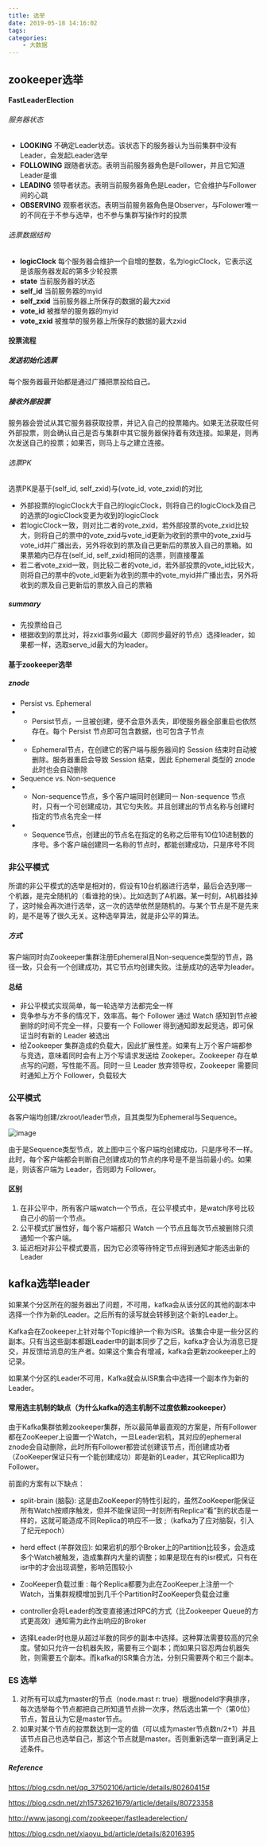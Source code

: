 ```yaml
---
title: 选举
date: 2019-05-18 14:16:02
tags:
categories: 
	- 大数据
---
```


## zookeeper选举
#### FastLeaderElection

###### 服务器状态
* **LOOKING** 不确定Leader状态。该状态下的服务器认为当前集群中没有Leader，会发起Leader选举
* **FOLLOWING** 跟随者状态。表明当前服务器角色是Follower，并且它知道Leader是谁
* **LEADING** 领导者状态。表明当前服务器角色是Leader，它会维护与Follower间的心跳
* **OBSERVING** 观察者状态。表明当前服务器角色是Observer，与Folower唯一的不同在于不参与选举，也不参与集群写操作时的投票

###### 选票数据结构

* **logicClock** 每个服务器会维护一个自增的整数，名为logicClock，它表示这是该服务器发起的第多少轮投票
* **state** 当前服务器的状态
* **self_id** 当前服务器的myid
* **self_zxid** 当前服务器上所保存的数据的最大zxid
* **vote_id** 被推举的服务器的myid
* **vote_zxid** 被推举的服务器上所保存的数据的最大zxid

#### 投票流程

##### 发送初始化选票
每个服务器最开始都是通过广播把票投给自己。
##### 接收外部投票
服务器会尝试从其它服务器获取投票，并记入自己的投票箱内。如果无法获取任何外部投票，则会确认自己是否与集群中其它服务器保持着有效连接。如果是，则再次发送自己的投票；如果否，则马上与之建立连接。
###### 选票PK

选票PK是基于(self_id, self_zxid)与(vote_id, vote_zxid)的对比

* 外部投票的logicClock大于自己的logicClock，则将自己的logicClock及自己的选票的logicClock变更为收到的logicClock
* 若logicClock一致，则对比二者的vote_zxid，若外部投票的vote_zxid比较大，则将自己的票中的vote_zxid与vote_id更新为收到的票中的vote_zxid与vote_id并广播出去，另外将收到的票及自己更新后的票放入自己的票箱。如果票箱内已存在(self_id, self_zxid)相同的选票，则直接覆盖
* 若二者vote_zxid一致，则比较二者的vote_id，若外部投票的vote_id比较大，则将自己的票中的vote_id更新为收到的票中的vote_myid并广播出去，另外将收到的票及自己更新后的票放入自己的票箱

##### summary
* 先投票给自己
* 根据收到的票比对，将zxid事务id最大（即同步最好的节点）选择leader，如果都一样，选取serve_id最大的为leader。

#### 基于zookeeper选举

##### znode

* Persist vs. Ephemeral
* * Persist节点，一旦被创建，便不会意外丢失，即使服务器全部重启也依然存在。每个 Persist 节点即可包含数据，也可包含子节点
* * Ephemeral节点，在创建它的客户端与服务器间的 Session 结束时自动被删除。服务器重启会导致 Session 结束，因此 Ephemeral 类型的 znode 此时也会自动删除
* Sequence vs. Non-sequence
* * Non-sequence节点，多个客户端同时创建同一 Non-sequence 节点时，只有一个可创建成功，其它匀失败。并且创建出的节点名称与创建时指定的节点名完全一样
* * Sequence节点，创建出的节点名在指定的名称之后带有10位10进制数的序号。多个客户端创建同一名称的节点时，都能创建成功，只是序号不同

### 非公平模式
所谓的非公平模式的选举是相对的，假设有10台机器进行选举，最后会选到哪一个机器，是完全随机的（看谁抢的快）。比如选到了A机器。某一时刻，A机器挂掉了，这时候会再次进行选举，这一次的选举依然是随机的。与某个节点是不是先来的，是不是等了很久无关。这种选举算法，就是非公平的算法。

##### 方式

客户端同时向Zookeeper集群注册Ephemeral且Non-sequence类型的节点，路径一致，只会有一个创建成功，其它节点均创建失败。注册成功的选举为leader。

#### 总结

* 非公平模式实现简单，每一轮选举方法都完全一样
* 竞争参与方不多的情况下，效率高。每个 Follower 通过 Watch 感知到节点被删除的时间不完全一样，只要有一个 Follower 得到通知即发起竞选，即可保证当时有新的 Leader 被选出
* 给Zookeeper 集群造成的负载大，因此扩展性差。如果有上万个客户端都参与竞选，意味着同时会有上万个写请求发送给 Zookeper。Zookeeper 存在单点写的问题，写性能不高。同时一旦 Leader 放弃领导权，Zookeeper 需要同时通知上万个 Follower，负载较大

### 公平模式
各客户端均创建/zkroot/leader节点，且其类型为Ephemeral与Sequence。

![image](https://note.youdao.com/yws/api/personal/file/E1C2EC64FF30456AB72E96DA7BCF6BD4?method=download&shareKey=796798cfd4f96409fc1ad09e57bb8e77)

由于是Sequence类型节点，故上图中三个客户端均创建成功，只是序号不一样。此时，每个客户端都会判断自己创建成功的节点的序号是不是当前最小的。如果是，则该客户端为 Leader，否则即为 Follower。

#### 区别
1. 在非公平中，所有客户端watch一个节点，在公平模式中，是watch序号比较自己小的前一个节点。
2. 公平模式扩展性好，每个客户端都只 Watch 一个节点且每次节点被删除只须通知一个客户端。
3. 延迟相对非公平模式要高，因为它必须等待特定节点得到通知才能选出新的 Leader


## kafka选举leader
如果某个分区所在的服务器出了问题，不可用，kafka会从该分区的其他的副本中选择一个作为新的Leader。之后所有的读写就会转移到这个新的Leader上。    

Kafka会在Zookeeper上针对每个Topic维护一个称为ISR。该集合中是一些分区的副本。只有当这些副本都跟Leader中的副本同步了之后，kafka才会认为消息已提交，并反馈给消息的生产者。如果这个集合有增减，kafka会更新zookeeper上的记录。

如果某个分区的Leader不可用，Kafka就会从ISR集合中选择一个副本作为新的Leader。


#### 常用选主机制的缺点（为什么kafka的选主机制不过度依赖zookeeper）

由于Kafka集群依赖zookeeper集群，所以最简单最直观的方案是，所有Follower都在ZooKeeper上设置一个Watch，一旦Leader宕机，其对应的ephemeral znode会自动删除，此时所有Follower都尝试创建该节点，而创建成功者（ZooKeeper保证只有一个能创建成功）即是新的Leader，其它Replica即为Follower。

前面的方案有以下缺点：

* split-brain (脑裂): 这是由ZooKeeper的特性引起的，虽然ZooKeeper能保证所有Watch按顺序触发，但并不能保证同一时刻所有Replica“看”到的状态是一样的，这就可能造成不同Replica的响应不一致 ;（kafka为了应对脑裂，引入了纪元epoch）

* herd effect (羊群效应): 如果宕机的那个Broker上的Partition比较多，会造成多个Watch被触发，造成集群内大量的调整；如果是现在有的isr模式，只有在isr中的才会出现调整，影响范围较小

* ZooKeeper负载过重 : 每个Replica都要为此在ZooKeeper上注册一个Watch，当集群规模增加到几千个Partition时ZooKeeper负载会过重

* controller会将Leader的改变直接通过RPC的方式（比Zookeeper Queue的方式更高效）通知需为此作出响应的Broker

* 选择Leader时也是从超过半数的同步的副本中选择。这种算法需要较高的冗余度。譬如只允许一台机器失败，需要有三个副本；而如果只容忍两台机器失败，则需要五个副本。而kafka的ISR集合方法，分别只需要两个和三个副本。

### ES 选举

1. 对所有可以成为master的节点（node.mast r: true）根据nodeId字典排序，每次选举每个节点都把自己所知道节点排一次序，然后选出第一个（第0位）节点，暂且认为它是master节点。
2. 如果对某个节点的投票数达到一定的值（可以成为master节点数n/2+1）并且该节点自己也选举自己，那这个节点就是master。否则重新选举一直到满足上述条件。

##### Reference

https://blog.csdn.net/qq_37502106/article/details/80260415#

https://blog.csdn.net/zh15732621679/article/details/80723358

http://www.jasongj.com/zookeeper/fastleaderelection/


https://blog.csdn.net/xiaoyu_bd/article/details/82016395